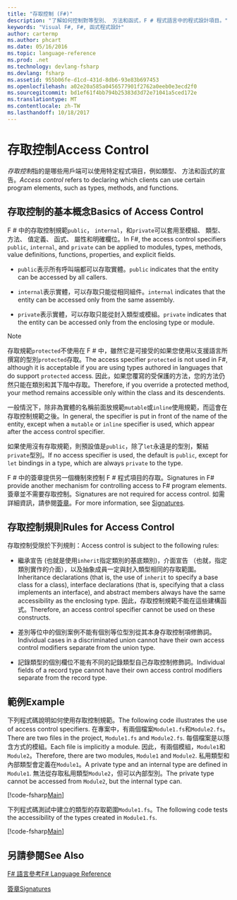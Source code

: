 ```yaml
---
title: "存取控制 (F#)"
description: "了解如何控制對等型別、 方法和函式，F # 程式語言中的程式設計項目。"
keywords: "Visual F#, F#, 函式程式設計"
author: cartermp
ms.author: phcart
ms.date: 05/16/2016
ms.topic: language-reference
ms.prod: .net
ms.technology: devlang-fsharp
ms.devlang: fsharp
ms.assetid: 955b06fe-d1cd-431d-8db6-93e83b697453
ms.openlocfilehash: a02e20a585a0456577901f2762a0eeb0e3ecd2f0
ms.sourcegitcommit: bd1ef61f4bb794b25383d3d72e71041a5ced172e
ms.translationtype: MT
ms.contentlocale: zh-TW
ms.lasthandoff: 10/18/2017
---
```

# <a name="access-control"></a><span data-ttu-id="27b01-104">存取控制</span><span class="sxs-lookup"><span data-stu-id="27b01-104">Access Control</span></span>

<span data-ttu-id="27b01-105">*存取控制*指的是哪些用戶端可以使用特定程式項目，例如類型、 方法和函式的宣告。</span><span class="sxs-lookup"><span data-stu-id="27b01-105">*Access control* refers to declaring which clients can use certain program elements, such as types, methods, and functions.</span></span>


## <a name="basics-of-access-control"></a><span data-ttu-id="27b01-106">存取控制的基本概念</span><span class="sxs-lookup"><span data-stu-id="27b01-106">Basics of Access Control</span></span>
<span data-ttu-id="27b01-107">F # 中的存取控制規範`public`， `internal`，和`private`可以套用至模組、 類型、 方法、 值定義、 函式、 屬性和明確欄位。</span><span class="sxs-lookup"><span data-stu-id="27b01-107">In F#, the access control specifiers `public`, `internal`, and `private` can be applied to modules, types, methods, value definitions, functions, properties, and explicit fields.</span></span>


- <span data-ttu-id="27b01-108">`public`表示所有呼叫端都可以存取實體。</span><span class="sxs-lookup"><span data-stu-id="27b01-108">`public` indicates that the entity can be accessed by all callers.</span></span>

- <span data-ttu-id="27b01-109">`internal`表示實體，可以存取只能從相同組件。</span><span class="sxs-lookup"><span data-stu-id="27b01-109">`internal` indicates that the entity can be accessed only from the same assembly.</span></span>

- <span data-ttu-id="27b01-110">`private`表示實體，可以存取只能從封入類型或模組。</span><span class="sxs-lookup"><span data-stu-id="27b01-110">`private` indicates that the entity can be accessed only from the enclosing type or module.</span></span>


>[!NOTE] 
<span data-ttu-id="27b01-111">存取規範`protected`不使用在 F # 中，雖然它是可接受的如果您使用以支援語言所撰寫的型別`protected`存取。</span><span class="sxs-lookup"><span data-stu-id="27b01-111">The access specifier `protected` is not used in F#, although it is acceptable if you are using types authored in languages that do support `protected` access.</span></span> <span data-ttu-id="27b01-112">因此，如果您覆寫的受保護的方法，您的方法仍然只能在類別和其下階中存取。</span><span class="sxs-lookup"><span data-stu-id="27b01-112">Therefore, if you override a protected method, your method remains accessible only within the class and its descendents.</span></span>

<span data-ttu-id="27b01-113">一般情況下，除非為實體的名稱前面放規範`mutable`或`inline`使用規範，而這會在存取控制規範之後。</span><span class="sxs-lookup"><span data-stu-id="27b01-113">In general, the specifier is put in front of the name of the entity, except when a `mutable` or `inline` specifier is used, which appear after the access control specifier.</span></span>

<span data-ttu-id="27b01-114">如果使用沒有存取規範，則預設值是`public`，除了`let`永遠是的型別，繫結`private`型別。</span><span class="sxs-lookup"><span data-stu-id="27b01-114">If no access specifier is used, the default is `public`, except for `let` bindings in a type, which are always `private` to the type.</span></span>

<span data-ttu-id="27b01-115">F # 中的簽章提供另一個機制來控制 F # 程式項目的存取。</span><span class="sxs-lookup"><span data-stu-id="27b01-115">Signatures in F# provide another mechanism for controlling access to F# program elements.</span></span> <span data-ttu-id="27b01-116">簽章並不需要存取控制。</span><span class="sxs-lookup"><span data-stu-id="27b01-116">Signatures are not required for access control.</span></span> <span data-ttu-id="27b01-117">如需詳細資訊，請參閱[簽章](signatures.md)。</span><span class="sxs-lookup"><span data-stu-id="27b01-117">For more information, see [Signatures](signatures.md).</span></span>


## <a name="rules-for-access-control"></a><span data-ttu-id="27b01-118">存取控制規則</span><span class="sxs-lookup"><span data-stu-id="27b01-118">Rules for Access Control</span></span>
<span data-ttu-id="27b01-119">存取控制受限於下列規則：</span><span class="sxs-lookup"><span data-stu-id="27b01-119">Access control is subject to the following rules:</span></span>


- <span data-ttu-id="27b01-120">繼承宣告 (也就是使用`inherit`指定類別的基底類別)，介面宣告 （也就，指定類別實作的介面），以及抽象成員一定與封入類型相同的存取範圍。</span><span class="sxs-lookup"><span data-stu-id="27b01-120">Inheritance declarations (that is, the use of `inherit` to specify a base class for a class), interface declarations (that is, specifying that a class implements an interface), and abstract members always have the same accessibility as the enclosing type.</span></span> <span data-ttu-id="27b01-121">因此，存取控制規範不能在這些建構函式。</span><span class="sxs-lookup"><span data-stu-id="27b01-121">Therefore, an access control specifier cannot be used on these constructs.</span></span>

- <span data-ttu-id="27b01-122">差別等位中的個別案例不能有個別等位型別從其本身存取控制項修飾詞。</span><span class="sxs-lookup"><span data-stu-id="27b01-122">Individual cases in a discriminated union cannot have their own access control modifiers separate from the union type.</span></span>

- <span data-ttu-id="27b01-123">記錄類型的個別欄位不能有不同的記錄類型自己存取控制修飾詞。</span><span class="sxs-lookup"><span data-stu-id="27b01-123">Individual fields of a record type cannot have their own access control modifiers separate from the record type.</span></span>


## <a name="example"></a><span data-ttu-id="27b01-124">範例</span><span class="sxs-lookup"><span data-stu-id="27b01-124">Example</span></span>
<span data-ttu-id="27b01-125">下列程式碼說明如何使用存取控制規範。</span><span class="sxs-lookup"><span data-stu-id="27b01-125">The following code illustrates the use of access control specifiers.</span></span> <span data-ttu-id="27b01-126">在專案中，有兩個檔案`Module1.fs`和`Module2.fs`。</span><span class="sxs-lookup"><span data-stu-id="27b01-126">There are two files in the project, `Module1.fs` and `Module2.fs`.</span></span> <span data-ttu-id="27b01-127">每個檔案是以隱含方式的模組。</span><span class="sxs-lookup"><span data-stu-id="27b01-127">Each file is implicitly a module.</span></span> <span data-ttu-id="27b01-128">因此，有兩個模組，`Module1`和`Module2`。</span><span class="sxs-lookup"><span data-stu-id="27b01-128">Therefore, there are two modules, `Module1` and `Module2`.</span></span> <span data-ttu-id="27b01-129">私用類型和內部類型會定義在`Module1`。</span><span class="sxs-lookup"><span data-stu-id="27b01-129">A private type and an internal type are defined in `Module1`.</span></span> <span data-ttu-id="27b01-130">無法從存取私用類型`Module2`，但可以內部型別。</span><span class="sxs-lookup"><span data-stu-id="27b01-130">The private type cannot be accessed from `Module2`, but the internal type can.</span></span>

[!code-fsharp[Main](../../../samples/snippets/fsharp/access-control/snippet1.fs)]
    
<span data-ttu-id="27b01-131">下列程式碼測試中建立的類型的存取範圍`Module1.fs`。</span><span class="sxs-lookup"><span data-stu-id="27b01-131">The following code tests the accessibility of the types created in `Module1.fs`.</span></span>

[!code-fsharp[Main](../../../samples/snippets/fsharp/access-control/snippet2.fs)]
    
## <a name="see-also"></a><span data-ttu-id="27b01-132">另請參閱</span><span class="sxs-lookup"><span data-stu-id="27b01-132">See Also</span></span>
[<span data-ttu-id="27b01-133">F# 語言參考</span><span class="sxs-lookup"><span data-stu-id="27b01-133">F# Language Reference</span></span>](index.md)

[<span data-ttu-id="27b01-134">簽章</span><span class="sxs-lookup"><span data-stu-id="27b01-134">Signatures</span></span>](signatures.md)
